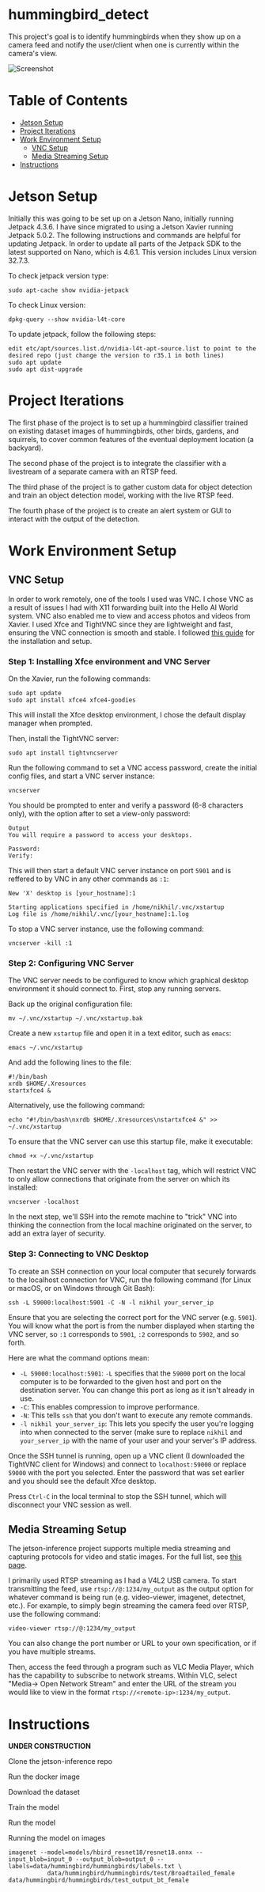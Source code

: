 # hummingbird_detect

This project's goal is to identify hummingbirds when they show up on a camera feed and notify the user/client when one is currently within the camera's view.

![Screenshot](HummingbirdDetectorBlock.jpg)

# Table of Contents
* [Jetson Setup](#jetson-setup)
* [Project Iterations](#project-iterations)
* [Work Environment Setup](#work-environment-setup)
  * [VNC Setup](#vnc-setup)
  * [Media Streaming Setup](#media-streaming-setup)
* [Instructions](#instructions)

# Jetson Setup

Initially this was going to be set up on a Jetson Nano, initially running Jetpack 4.3.6. I have since migrated to using a Jetson Xavier running Jetpack 5.0.2. The following instructions and commands are helpful for updating Jetpack.
In order to update all parts of the Jetpack SDK to the latest supported on Nano, which is 4.6.1. This version includes Linux version 32.7.3.

To check jetpack version type:
```
sudo apt-cache show nvidia-jetpack
```

To check Linux version:
```
dpkg-query --show nvidia-l4t-core
```

To update jetpack, follow the following steps:
```
edit etc/apt/sources.list.d/nvidia-l4t-apt-source.list to point to the desired repo (just change the version to r35.1 in both lines)
sudo apt update
sudo apt dist-upgrade
```

# Project Iterations

The first phase of the project is to set up a hummingbird classifier trained on existing dataset images of hummingbirds, other birds, gardens, and squirrels, to cover common features of the eventual deployment location (a backyard).

The second phase of the project is to integrate the classifier with a livestream of a separate camera with an RTSP feed.

The third phase of the project is to gather custom data for object detection and train an object detection model, working with the live RTSP feed.

The fourth phase of the project is to create an alert system or GUI to interact with the output of the detection.

# Work Environment Setup
## VNC Setup
In order to work remotely, one of the tools I used was VNC. I chose VNC as a result of issues I had with X11 forwarding built into the Hello AI World system. VNC also enabled me to view and access photos and videos from Xavier. I used Xfce and TightVNC since they are lightweight and fast, ensuring the VNC connection is smooth and stable. I followed [this guide](https://www.digitalocean.com/community/tutorials/how-to-install-and-configure-vnc-on-ubuntu-20-04) for the installation and setup.

### Step 1: Installing Xfce environment and VNC Server
On the Xavier, run the following commands:
```
sudo apt update
sudo apt install xfce4 xfce4-goodies
```
This will install the Xfce desktop environment, I chose the default display manager when prompted.

Then, install the TightVNC server:
```
sudo apt install tightvncserver
```
Run the following command to set a VNC access password, create the initial config files, and start a VNC server instance:
```
vncserver
```
You should be prompted to enter and verify a password (6-8 characters only), with the option after to set a view-only password:
```
Output
You will require a password to access your desktops.

Password:
Verify:
```
This will then start a default VNC server instance on port `5901` and is reffered to by VNC in any other commands as `:1`:
```
New 'X' desktop is [your_hostname]:1

Starting applications specified in /home/nikhil/.vnc/xstartup
Log file is /home/nikhil/.vnc/[your_hostname]:1.log
```
To stop a VNC server instance, use the following command:
```
vncserver -kill :1
```

### Step 2: Configuring VNC Server
The VNC server needs to be configured to know which graphical desktop environment it should connect to. First, stop any running servers.

Back up the original configuration file:
```
mv ~/.vnc/xstartup ~/.vnc/xstartup.bak
```
Create a new `xstartup` file and open it in a text editor, such as `emacs`:
```
emacs ~/.vnc/xstartup
```
And add the following lines to the file:
```
#!/bin/bash
xrdb $HOME/.Xresources
startxfce4 &
```
Alternatively, use the following command:
```
echo "#!/bin/bash\nxrdb $HOME/.Xresources\nstartxfce4 &" >> ~/.vnc/xstartup
```
To ensure that the VNC server can use this startup file, make it executable:
```
chmod +x ~/.vnc/xstartup
```
Then restart the VNC server with the `-localhost` tag, which will restrict VNC to only allow connections that originate from the server on which its installed:
```
vncserver -localhost
```
In the next step, we'll SSH into the remote machine to "trick" VNC into thinking the connection from the local machine originated on the server, to add an extra layer of security.

### Step 3: Connecting to VNC Desktop
To create an SSH connection on your local computer that securely forwards to the localhost connection for VNC, run the following command (for Linux or macOS, or on Windows through Git Bash):
```
ssh -L 59000:localhost:5901 -C -N -l nikhil your_server_ip
```
Ensure that you are selecting the correct port for the VNC server (e.g. `5901`). You will know what the port is from the number displayed when starting the VNC server, so `:1` corresponds to `5901`, `:2` corresponds to `5902`, and so forth.

Here are what the command options mean:
* `-L 59000:localhost:5901`: `-L` specifies that the `59000` port on the local computer is to be forwarded to the given host and port on the destination server. You can change this port as long as it isn't already in use.
* `-C`: This enables compression to improve performance.
* `-N`: This tells `ssh` that you don't want to execute any remote commands.
* `-l nikhil your_server_ip`: This lets you specify the user you're logging into when connected to the server (make sure to replace `nikhil` and `your_server_ip` with the name of your user and your server's IP address.

Once the SSH tunnel is running, open up a VNC client (I downloaded the TightVNC client for Windows) and connect to `localhost:59000` or replace `59000` with the port you selected. Enter the password that was set earlier and you should see the default Xfce desktop.

Press `Ctrl-C` in the local terminal to stop the SSH tunnel, which will disconnect your VNC session as well.


## Media Streaming Setup
The jetson-inference project supports multiple media streaming and capturing protocols for video and static images. For the full list, see [this page](https://github.com/nikhil-x-gupta/jetson-inference/blob/master/docs/aux-streaming.md).

I primarily used RTSP streaming as I had a V4L2 USB camera. To start transmitting the feed, use `rtsp://@:1234/my_output` as the output option for whatever command is being run (e.g. video-viewer, imagenet, detectnet, etc.). For example, to simply begin streaming the camera feed over RTSP, use the following command:
```
video-viewer rtsp://@:1234/my_output
```
You can also change the port number or URL to your own specification, or if you have multiple streams.

Then, access the feed through a program such as VLC Media Player, which has the capability to subscribe to network streams. Within VLC, select "Media-> Open Network Stream" and enter the URL of the stream you would like to view in the format `rtsp://<remote-ip>:1234/my_output`.


# Instructions
__UNDER CONSTRUCTION__

Clone the jetson-inference repo

Run the docker image

Download the dataset

Train the model

Run the model

Running the model on images
```
imagenet --model=models/hbird_resnet18/resnet18.onnx --input_blob=input_0 --output_blob=output_0 --labels=data/hummingbird/hummingbirds/labels.txt \
           data/hummingbird/hummingbirds/test/Broadtailed_female data/hummingbird/hummingbirds/test_output_bt_female
```
